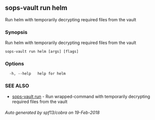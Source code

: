 ## sops-vault run helm

Run helm with temporarily decrypting required files from the vault

### Synopsis


Run helm with temporarily decrypting required files from the vault

```
sops-vault run helm [args] [flags]
```

### Options

```
  -h, --help   help for helm
```

### SEE ALSO
* [sops-vault run](sops-vault_run.md)	 - Run wrapped-command with temporarily decrypting required files from the vault

###### Auto generated by spf13/cobra on 19-Feb-2018
